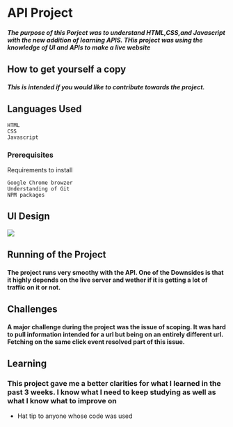 # API Project
 ##### The purpose of this Porject was to understand HTML,CSS,and Javascript with the new addition of learning APIS. THis project was using the knowledge of UI and APIs to make a live website

## How to get yourself a copy

##### This is intended if you would like to contribute towards the project.
## Languages Used
```
HTML 
CSS
Javascript
```
### Prerequisites

Requirements to install 

```
Google Chrome browzer
Understanding of Git
NPM packages
```
## UI Design
![](https://github.com/nickmckenney/APISPROJECT/blob/master/Screen%20Shot%202019-10-20%20at%207.44.46%20PM.png)

## Running of the Project
#### The project runs very smoothy with the API. One of the Downsides is that it highly depends on the live server and wether if it is getting a lot of traffic on it or not.

## Challenges
#### A major challenge during the project was the issue of scoping. It was hard to pull information intended for a url but being on an entirely different url. Fetching on the same click event resolved part of this issue.

## Learning

### This project gave me a better clarities for what I learned in the past 3 weeks. I know what I need to keep studying as well as what I know what to improve on
* Hat tip to anyone whose code was used
